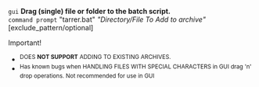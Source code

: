 `gui` **Drag (single) file or folder to the batch script.** <br>
`command prompt` "tarrer.bat" _"Directory/File To Add to archive"_ [exclude_pattern/optional]


Important!
+ <SUP>DOES **NOT SUPPORT** ADDING TO EXISTING ARCHIVES.
+ <SUP>Has known bugs when HANDLING FILES WITH SPECIAL CHARACTERS in GUI drag 'n' drop operations. Not recommended for use in GUI
